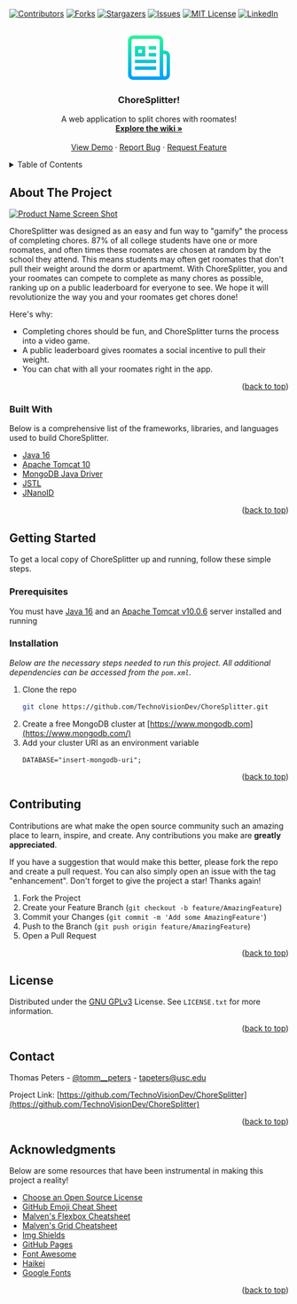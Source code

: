 <div id="top"></div>
<!--
*** Thanks for checking out the Best-README-Template. If you have a suggestion
*** that would make this better, please fork the repo and create a pull request
*** or simply open an issue with the tag "enhancement".
*** Don't forget to give the project a star!
*** Thanks again! Now go create something AMAZING! :D
-->



<!-- PROJECT SHIELDS -->
<!--
*** I'm using markdown "reference style" links for readability.
*** Reference links are enclosed in brackets [ ] instead of parentheses ( ).
*** See the bottom of this document for the declaration of the reference variables
*** for contributors-url, forks-url, etc. This is an optional, concise syntax you may use.
*** https://www.markdownguide.org/basic-syntax/#reference-style-links
-->
[![Contributors][contributors-shield]][contributors-url]
[![Forks][forks-shield]][forks-url]
[![Stargazers][stars-shield]][stars-url]
[![Issues][issues-shield]][issues-url]
[![MIT License][license-shield]][license-url]
[![LinkedIn][linkedin-shield]][linkedin-url]



<!-- PROJECT LOGO -->
<br />
<div align="center">
  <a href="https://github.com/TechnoVisionDev/ChoreSplitter">
    <img src="src/main/webapp/assets/github/logo.png" alt="Logo" width="80" height="80">
  </a>

  <h3 align="center">ChoreSplitter!</h3>

  <p align="center">
    A web application to split chores with roomates!
    <br />
    <a href="https://github.com/TechnoVisionDev/ChoreSplitter/wiki"><strong>Explore the wiki »</strong></a>
    <br />
    <br />
    <a href="https://github.com/TechnoVisionDev/ChoreSplitter">View Demo</a>
    ·
    <a href="https://github.com/TechnoVisionDev/ChoreSplitter/issues">Report Bug</a>
    ·
    <a href="https://github.com/TechnoVisionDev/ChoreSplitter/issues">Request Feature</a>
  </p>
</div>



<!-- TABLE OF CONTENTS -->
<details>
  <summary>Table of Contents</summary>
  <ol>
    <li>
      <a href="#about-the-project">About The Project</a>
      <ul>
        <li><a href="#built-with">Built With</a></li>
      </ul>
    </li>
    <li>
      <a href="#getting-started">Getting Started</a>
      <ul>
        <li><a href="#prerequisites">Prerequisites</a></li>
        <li><a href="#installation">Installation</a></li>
      </ul>
    </li>
    <li><a href="#contributing">Contributing</a></li>
    <li><a href="#license">License</a></li>
    <li><a href="#contact">Contact</a></li>
    <li><a href="#acknowledgments">Acknowledgments</a></li>
  </ol>
</details>



<!-- ABOUT THE PROJECT -->
## About The Project

[![Product Name Screen Shot][product-screenshot]](https://example.com)

ChoreSplitter was designed as an easy and fun way to "gamify" the process of completing chores. 87% of all college students have one or more roomates, and often times these roomates are chosen at random by the school they attend. This means students may often get roomates that don't pull their weight around the dorm or apartmemt. With ChoreSplitter, you and your roomates can compete to complete as many chores as possible, ranking up on a public leaderboard for everyone to see. We hope it will revolutionize the way you and your roomates get chores done!

Here's why:
* Completing chores should be fun, and ChoreSplitter turns the process into a video game.
* A public leaderboard gives roomates a social incentive to pull their weight.
* You can chat with all your roomates right in the app.

<p align="right">(<a href="#top">back to top</a>)</p>



### Built With

Below is a comprehensive list of the frameworks, libraries, and languages used to build ChoreSplitter.

* [Java 16](https://adoptopenjdk.net/)
* [Apache Tomcat 10](http://tomcat.apache.org/)
* [MongoDB Java Driver](https://mvnrepository.com/artifact/org.mongodb/mongo-java-driver)
* [JSTL](https://mvnrepository.com/artifact/jstl/jstl)
* [JNanoID](https://github.com/aventrix/jnanoid)

<p align="right">(<a href="#top">back to top</a>)</p>



<!-- GETTING STARTED -->
## Getting Started

To get a local copy of ChoreSplitter up and running, follow these simple steps.

### Prerequisites

You must have [Java 16](https://adoptopenjdk.net/) and an [Apache Tomcat v10.0.6](http://tomcat.apache.org/) server installed and running

### Installation

_Below are the necessary steps needed to run this project. All additional dependencies can be accessed from the `pom.xml`._

1. Clone the repo
   ```sh
   git clone https://github.com/TechnoVisionDev/ChoreSplitter.git
   ```
2. Create a free MongoDB cluster at [https://www.mongodb.com](https://www.mongodb.com/)
4. Add your cluster URI as an environment variable
   ```env
   DATABASE="insert-mongodb-uri";
   ```

<p align="right">(<a href="#top">back to top</a>)</p>



<!-- CONTRIBUTING -->
## Contributing

Contributions are what make the open source community such an amazing place to learn, inspire, and create. Any contributions you make are **greatly appreciated**.

If you have a suggestion that would make this better, please fork the repo and create a pull request. You can also simply open an issue with the tag "enhancement".
Don't forget to give the project a star! Thanks again!

1. Fork the Project
2. Create your Feature Branch (`git checkout -b feature/AmazingFeature`)
3. Commit your Changes (`git commit -m 'Add some AmazingFeature'`)
4. Push to the Branch (`git push origin feature/AmazingFeature`)
5. Open a Pull Request

<p align="right">(<a href="#top">back to top</a>)</p>



<!-- LICENSE -->
## License

Distributed under the [GNU GPLv3](https://www.gnu.org/) License. See `LICENSE.txt` for more information.

<p align="right">(<a href="#top">back to top</a>)</p>



<!-- CONTACT -->
## Contact

Thomas Peters - [@tomm__peters](https://twitter.com/tomm__peters) - tapeters@usc.edu

Project Link: [https://github.com/TechnoVisionDev/ChoreSplitter](https://github.com/TechnoVisionDev/ChoreSplitter)

<p align="right">(<a href="#top">back to top</a>)</p>



<!-- ACKNOWLEDGMENTS -->
## Acknowledgments

Below are some resources that have been instrumental in making this project a reality!

* [Choose an Open Source License](https://choosealicense.com)
* [GitHub Emoji Cheat Sheet](https://www.webpagefx.com/tools/emoji-cheat-sheet)
* [Malven's Flexbox Cheatsheet](https://flexbox.malven.co/)
* [Malven's Grid Cheatsheet](https://grid.malven.co/)
* [Img Shields](https://shields.io)
* [GitHub Pages](https://pages.github.com)
* [Font Awesome](https://fontawesome.com)
* [Haikei](https://haikei.app/)
* [Google Fonts](https://fonts.google.com/)

<p align="right">(<a href="#top">back to top</a>)</p>



<!-- MARKDOWN LINKS & IMAGES -->
<!-- https://www.markdownguide.org/basic-syntax/#reference-style-links -->
[contributors-shield]: https://img.shields.io/github/contributors/TechnoVisionDev/ChoreSplitter.svg?style=for-the-badge
[contributors-url]: https://github.com/TechnoVisionDev/ChoreSplitter/graphs/contributors
[forks-shield]: https://img.shields.io/github/forks/TechnoVisionDev/ChoreSplitter.svg?style=for-the-badge
[forks-url]: https://github.com/TechnoVisionDev/ChoreSplitter/network/members
[stars-shield]: https://img.shields.io/github/stars/TechnoVisionDev/ChoreSplitter.svg?style=for-the-badge
[stars-url]: https://github.com/TechnoVisionDev/ChoreSplitter/stargazers
[issues-shield]: https://img.shields.io/github/issues/TechnoVisionDev/ChoreSplitter.svg?style=for-the-badge
[issues-url]: https://github.com/TechnoVisionDev/ChoreSplitter/issues
[license-shield]: https://img.shields.io/github/license/TechnoVisionDev/ChoreSplitter.svg?style=for-the-badge
[license-url]: https://github.com/TechnoVisionDev/ChoreSplitter/blob/master/LICENSE.txt
[linkedin-shield]: https://img.shields.io/badge/-LinkedIn-black.svg?style=for-the-badge&logo=linkedin&colorB=555
[linkedin-url]: https://linkedin.com/in/thomaspeters
[product-screenshot]: images/screenshot.png

